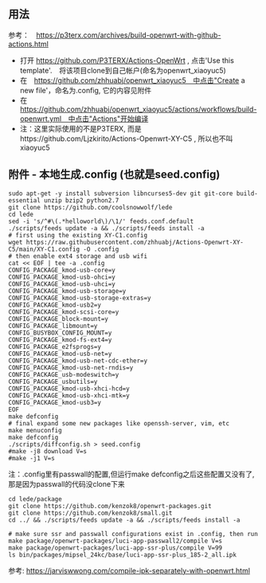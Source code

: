 ## 用法
参考：　https://p3terx.com/archives/build-openwrt-with-github-actions.html

 - 打开 https://github.com/P3TERX/Actions-OpenWrt , 点击'Use this template'.　将该项目clone到自己帐户(命名为openwrt_xiaoyuc5)
 - 在　https://github.com/zhhuabj/openwrt_xiaoyuc5　中点击"Create a new file'，命名为.config, 它的内容见附件
 - 在　https://github.com/zhhuabj/openwrt_xiaoyuc5/actions/workflows/build-openwrt.yml　中点击"Actions"开始编译
 - 注：这里实际使用的不是P3TERX, 而是https://github.com/Ljzkirito/Actions-Openwrt-XY-C5 , 所以也不叫xiaoyuc5

## 附件 - 本地生成.config (也就是seed.config)
```
sudo apt-get -y install subversion libncurses5-dev git git-core build-essential unzip bzip2 python2.7
git clone https://github.com/coolsnowwolf/lede
cd lede
sed -i 's/^#\(.*helloworld\)/\1/' feeds.conf.default
./scripts/feeds update -a && ./scripts/feeds install -a
# first using the existing XY-C1.config
wget https://raw.githubusercontent.com/zhhuabj/Actions-Openwrt-XY-C5/main/XY-C1.config -O .config
# then enable ext4 storage and usb wifi
cat << EOF | tee -a .config
CONFIG_PACKAGE_kmod-usb-core=y
CONFIG_PACKAGE_kmod-usb-ohci=y
CONFIG_PACKAGE_kmod-usb-uhci=y
CONFIG_PACKAGE_kmod-usb-storage=y
CONFIG_PACKAGE_kmod-usb-storage-extras=y
CONFIG_PACKAGE_kmod-usb2=y
CONFIG_PACKAGE_kmod-scsi-core=y
CONFIG_PACKAGE_block-mount=y
CONFIG_PACKAGE_libmount=y
CONFIG_BUSYBOX_CONFIG_MOUNT=y
CONFIG_PACKAGE_kmod-fs-ext4=y
CONFIG_PACKAGE_e2fsprogs=y
CONFIG_PACKAGE_kmod-usb-net=y
CONFIG_PACKAGE_kmod-usb-net-cdc-ether=y
CONFIG_PACKAGE_kmod-usb-net-rndis=y
CONFIG_PACKAGE_usb-modeswitch=y
CONFIG_PACKAGE_usbutils=y
CONFIG_PACKAGE_kmod-usb-xhci-hcd=y
CONFIG_PACKAGE_kmod-usb-xhci-mtk=y
CONFIG_PACKAGE_kmod-usb3=y
EOF
make defconfig
# final expand some new packages like openssh-server, vim, etc
make menuconfig
make defconfig
./scripts/diffconfig.sh > seed.config
#make -j8 download V=s
#make -j1 V=s
```
注：.config里有passwall的配置,但运行make defconfig之后这些配置又没有了,那是因为passwall的代码没clone下来
```
cd lede/package
git clone https://github.com/kenzok8/openwrt-packages.git
git clone https://github.com/kenzok8/small.git
cd ../ && ./scripts/feeds update -a && ./scripts/feeds install -a

# make sure ssr and passwall configurations exist in .config, then run
make package/openwrt-packages/luci-app-passwall2/compile V=s
make package/openwrt-packages/luci-app-ssr-plus/compile V=99
ls bin/packages/mipsel_24kc/base/luci-app-ssr-plus_185-2_all.ipk
```
参考: https://jarviswwong.com/compile-ipk-separately-with-openwrt.html

